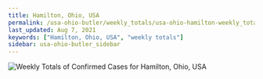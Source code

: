 ```yaml
---
title: Hamilton, Ohio, USA
permalink: /usa-ohio-butler/weekly_totals/usa-ohio-hamilton-weekly_totals.html
last_updated: Aug 7, 2021
keywords: ["Hamilton, Ohio, USA", "weekly totals"]
sidebar: usa-ohio-butler_sidebar
---
```


![Weekly Totals of Confirmed Cases for Hamilton, Ohio, USA](/covid_tracker/images/graphs/usa-ohio-hamilton-weekly_totals_graph.png)
